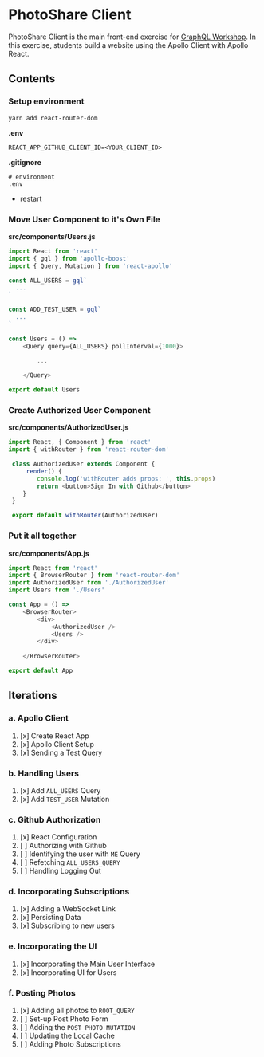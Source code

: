 PhotoShare Client
===============
PhotoShare Client is the main front-end  exercise for [GraphQL Workshop](https://www.graphqlworkshop.com). In this exercise, students build a website using the Apollo Client with Apollo React.

Contents
---------------

### Setup environment

`yarn add react-router-dom`

__.env__
```
REACT_APP_GITHUB_CLIENT_ID=<YOUR_CLIENT_ID>
```

__.gitignore__
```
# environment
.env
```

* restart

### Move User Component to it's Own File

__src/components/Users.js__
```javascript
import React from 'react'
import { gql } from 'apollo-boost'
import { Query, Mutation } from 'react-apollo'

const ALL_USERS = gql` 
  ... 
`

const ADD_TEST_USER = gql`
  ...
`

const Users = () =>
    <Query query={ALL_USERS} pollInterval={1000}>
        
        ...

    </Query>

export default Users
```

### Create Authorized User Component

__src/components/AuthorizedUser.js__
```javascript
import React, { Component } from 'react'
import { withRouter } from 'react-router-dom'

 class AuthorizedUser extends Component {
     render() {
        console.log('withRouter adds props: ', this.props)
        return <button>Sign In with Github</button>
    }
 }

 export default withRouter(AuthorizedUser) 
```

### Put it all together

__src/components/App.js__
```javascript
import React from 'react'
import { BrowserRouter } from 'react-router-dom'
import AuthorizedUser from './AuthorizedUser'
import Users from './Users'

const App = () =>
    <BrowserRouter>
        <div>
            <AuthorizedUser />
            <Users />
        </div>
       
    </BrowserRouter>

export default App
```

Iterations
---------------

### a. Apollo Client

1. [x] Create React App
2. [x] Apollo Client Setup
3. [x] Sending a Test Query

### b. Handling Users

1. [x] Add `ALL_USERS` Query
2. [x] Add `TEST_USER` Mutation

### c. Github Authorization

1. [x] React Configuration
2. [ ] Authorizing with Github
3. [ ] Identifying the user with `ME` Query
4. [ ] Refetching `ALL_USERS_QUERY`
5. [ ] Handling Logging Out

### d. Incorporating Subscriptions

1. [x] Adding a WebSocket Link
2. [x] Persisting Data
3. [x] Subscribing to new users

### e. Incorporating the UI

1. [x] Incorporating the Main User Interface
2. [x] Incorporating UI for Users

### f. Posting Photos

1. [x] Adding all photos to `ROOT_QUERY`
2. [ ] Set-up Post Photo Form
3. [ ] Adding the `POST_PHOTO_MUTATION`
4. [ ] Updating the Local Cache
5. [ ] Adding Photo Subscriptions

